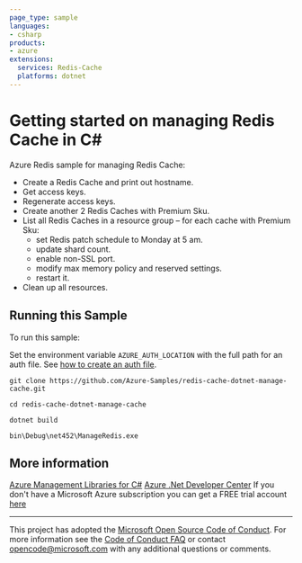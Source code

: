 ```yaml
---
page_type: sample
languages:
- csharp
products:
- azure
extensions:
  services: Redis-Cache
  platforms: dotnet
---
```


# Getting started on managing Redis Cache in C# #

 Azure Redis sample for managing Redis Cache:
  - Create a Redis Cache and print out hostname.
  - Get access keys.
  - Regenerate access keys.
  - Create another 2 Redis Caches with Premium Sku.
  - List all Redis Caches in a resource group – for each cache with Premium Sku:
     - set Redis patch schedule to Monday at 5 am.
     - update shard count.
     - enable non-SSL port.
     - modify max memory policy and reserved settings.
     - restart it.
  - Clean up all resources.


## Running this Sample ##

To run this sample:

Set the environment variable `AZURE_AUTH_LOCATION` with the full path for an auth file. See [how to create an auth file](https://github.com/Azure/azure-libraries-for-net/blob/master/AUTH.md).

    git clone https://github.com/Azure-Samples/redis-cache-dotnet-manage-cache.git

    cd redis-cache-dotnet-manage-cache

    dotnet build

    bin\Debug\net452\ManageRedis.exe

## More information ##

[Azure Management Libraries for C#](https://github.com/Azure/azure-sdk-for-net/tree/Fluent)
[Azure .Net Developer Center](https://azure.microsoft.com/en-us/develop/net/)
If you don't have a Microsoft Azure subscription you can get a FREE trial account [here](http://go.microsoft.com/fwlink/?LinkId=330212)

---

This project has adopted the [Microsoft Open Source Code of Conduct](https://opensource.microsoft.com/codeofconduct/). For more information see the [Code of Conduct FAQ](https://opensource.microsoft.com/codeofconduct/faq/) or contact [opencode@microsoft.com](mailto:opencode@microsoft.com) with any additional questions or comments.